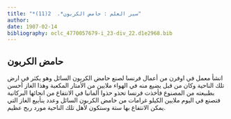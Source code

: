 ```yaml
---
title: "*سير العلم : حامض الكربون*.  2(11)"
author: 
date: 1907-02-14
bibliography: oclc_4770057679-i_23-div_22.d1e2968.bib
---
```




##  حامض الكربون 


 انشأ معمل في اوفرن من أعمال فرنسا لصنع حامض الكربون السائل وهو يكثر في ارض تلك الناحية وكان من قبل يضيع منه في الهواء ملايين من الأمتار المكعبة وهذا الغاز أحسن بطبيعته من المصنوع فأخذت فرنسا تحذو حذوا ألمانيا في الانتفاع من انحائها البركانية فتصنع في اليوم ملايين الكيلو غرامات من حامض الكربون السائل وعدد ينأبيع الغاز التي يمكن الانتفاع بها  ستة  وستكون لأهل تلك الناحية مورد ربح عظيم. 
